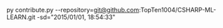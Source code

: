 py contribute.py --repository=git@github.com:TopTen1004/CSHARP-ML-LEARN.git -sd="2015/01/01, 18:54:33"
